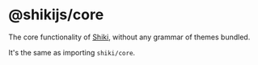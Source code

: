 # @shikijs/core

The core functionality of [Shiki](https://github.com/shikijs/shiki), without any grammar of themes bundled.

It's the same as importing `shiki/core`.
